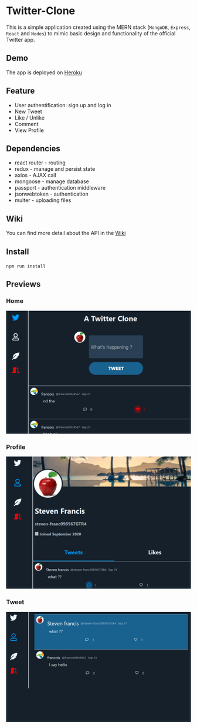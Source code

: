 # Twitter-Clone
This is a simple application created using the MERN stack (`MongoDB`, `Express`,  `React` and  `Nodes`) to mimic basic design and functionality of the official Twitter app. 

## Demo
The app is deployed on 
[Heroku](https://franadam-twitter-clone.herokuapp.com/)

## Feature

* User authentification: sign up and log in
* New Tweet
* Like / Unlike 
* Comment
* View Profile

## Dependencies

* react router - routing
* redux - manage and persist state
* axios - AJAX call
* mongoose - manage database
* passport - authentication middleware
* jsonwebtoken - authentication
* multer - uploading files

## Wiki
You can find more detail about the API in the 
[Wiki](https://github.com/franadam/Twitter-Clone/wiki)

## Install
`npm run install`

## Previews

### Home
![Home](screenshots/twitter-clone-home.png?raw=true "Home")

### Profile
![Profile](screenshots/twitter-clone-profile.png?raw=true "Profile")

### Tweet
![Tweet](screenshots/twitter-clone-tweet.png?raw=true "Tweet")
